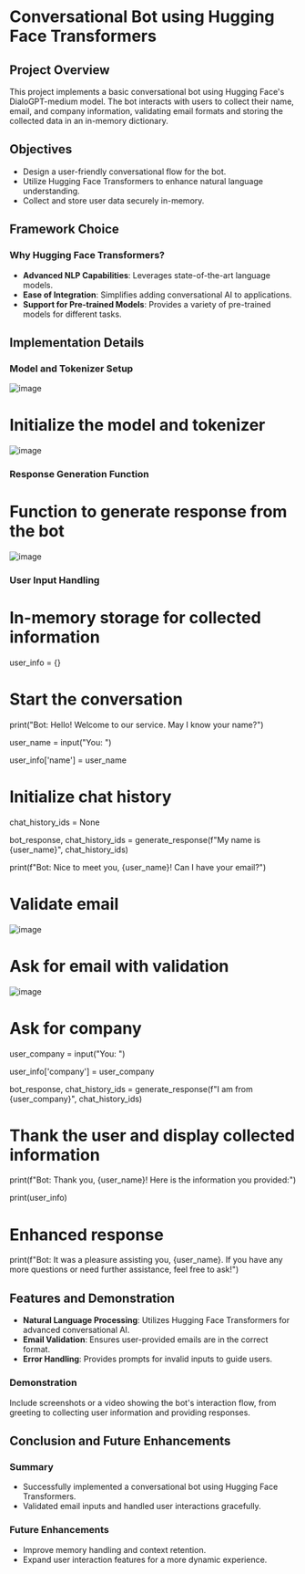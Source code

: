 # Conversational Bot using Hugging Face Transformers

## Project Overview

This project implements a basic conversational bot using Hugging Face's DialoGPT-medium model. The bot interacts with users to collect their name, email, and company information, validating email formats and storing the collected data in an in-memory dictionary.

## Objectives

- Design a user-friendly conversational flow for the bot.
- Utilize Hugging Face Transformers to enhance natural language understanding.
- Collect and store user data securely in-memory.

## Framework Choice

### Why Hugging Face Transformers?

- **Advanced NLP Capabilities**: Leverages state-of-the-art language models.
- **Ease of Integration**: Simplifies adding conversational AI to applications.
- **Support for Pre-trained Models**: Provides a variety of pre-trained models for different tasks.

## Implementation Details

### Model and Tokenizer Setup


![image](https://github.com/tarun261003/WebMobi/assets/122869742/31a337c0-2a69-47a2-a1cc-ac66e2784d24)


# Initialize the model and tokenizer
![image](https://github.com/tarun261003/WebMobi/assets/122869742/d89c23d4-51d7-4fe7-be4e-abd87a64244b)



### Response Generation Function


# Function to generate response from the bot
![image](https://github.com/tarun261003/WebMobi/assets/122869742/26f9162a-f117-4032-8a8e-e905b0e5dff2)




### User Input Handling


# In-memory storage for collected information
user_info = {}

# Start the conversation
print("Bot: Hello! Welcome to our service. May I know your name?")

user_name = input("You: ")

user_info['name'] = user_name


# Initialize chat history
chat_history_ids = None

bot_response, chat_history_ids = generate_response(f"My name is {user_name}", chat_history_ids)

print(f"Bot: Nice to meet you, {user_name}! Can I have your email?")

# Validate email
![image](https://github.com/tarun261003/WebMobi/assets/122869742/d0070109-0501-439c-b943-156f4db72d24)


# Ask for email with validation
![image](https://github.com/tarun261003/WebMobi/assets/122869742/e0db1ad8-49c4-4629-84dc-e0e506cda50c)


# Ask for company
user_company = input("You: ")

user_info['company'] = user_company

bot_response, chat_history_ids = generate_response(f"I am from {user_company}", chat_history_ids)

# Thank the user and display collected information
print(f"Bot: Thank you, {user_name}! Here is the information you provided:")

print(user_info)

# Enhanced response
print(f"Bot: It was a pleasure assisting you, {user_name}. If you have any more questions or need further assistance, feel free to ask!")


## Features and Demonstration

- **Natural Language Processing**: Utilizes Hugging Face Transformers for advanced conversational AI.
- **Email Validation**: Ensures user-provided emails are in the correct format.
- **Error Handling**: Provides prompts for invalid inputs to guide users.

### Demonstration

Include screenshots or a video showing the bot's interaction flow, from greeting to collecting user information and providing responses.

## Conclusion and Future Enhancements

### Summary

- Successfully implemented a conversational bot using Hugging Face Transformers.
- Validated email inputs and handled user interactions gracefully.

### Future Enhancements

- Improve memory handling and context retention.
- Expand user interaction features for a more dynamic experience.
